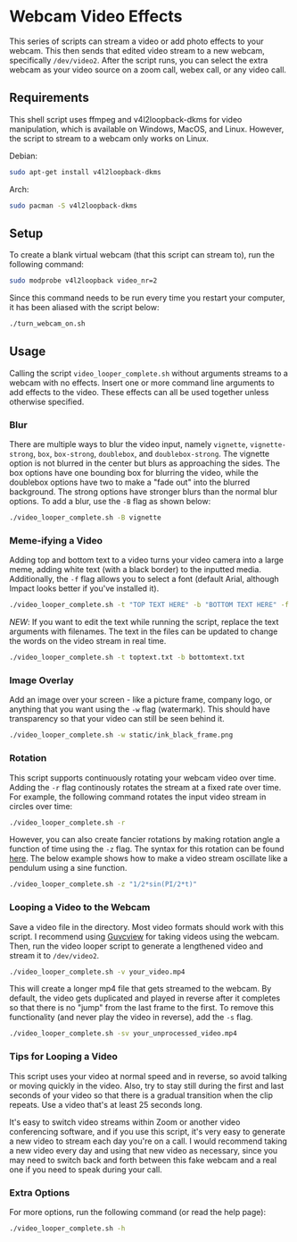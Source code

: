 # Webcam Video Effects 

This series of scripts can stream a video or add photo effects to your webcam. This then sends that edited video stream to a new webcam, specifically `/dev/video2`. After the script runs, you can select the extra webcam as your video source on a zoom call, webex call, or any video call.

## Requirements

This shell script uses ffmpeg and v4l2loopback-dkms for video manipulation, which is available on Windows, MacOS, and Linux.
However, the script to stream to a webcam only works on Linux.

Debian:
```sh
sudo apt-get install v4l2loopback-dkms
```
Arch:
```sh
sudo pacman -S v4l2loopback-dkms
```

## Setup

To create a blank virtual webcam (that this script can stream to), run the following command:
```sh
sudo modprobe v4l2loopback video_nr=2
```
Since this command needs to be run every time you restart your computer, it has been aliased with the script below:
```sh
./turn_webcam_on.sh
```

## Usage

Calling the script `video_looper_complete.sh` without arguments streams to a webcam with no effects. Insert one or more command line arguments to add effects to the video. These effects can all be used together unless otherwise specified.

### Blur

There are multiple ways to blur the video input, namely `vignette`, `vignette-strong`, `box`, `box-strong`, `doublebox`, and `doublebox-strong`. The vignette option is not blurred in the center but blurs as approaching the sides. The box options have one bounding box for blurring the video, while the doublebox options have two to make a "fade out" into the blurred background. The strong options have stronger blurs than the normal blur options. To add a blur, use the `-B` flag as shown below:
```sh
./video_looper_complete.sh -B vignette

```

### Meme-ifying a Video

Adding top and bottom text to a video turns your video camera into a large meme, adding white text (with a black border) to the inputted media. Additionally, the `-f` flag allows you to select a font (default Arial, although Impact looks better if you've installed it).
```sh
./video_looper_complete.sh -t "TOP TEXT HERE" -b "BOTTOM TEXT HERE" -f "Impact"
```
_NEW_: If you want to edit the text while running the script, replace the text arguments with filenames. The text in the files can be updated to change the words on the video stream in real time.
```sh
./video_looper_complete.sh -t toptext.txt -b bottomtext.txt
```

### Image Overlay

Add an image over your screen - like a picture frame, company logo, or anything that you want using the `-w` flag (watermark). This should have transparency so that your video can still be seen behind it.
```sh
./video_looper_complete.sh -w static/ink_black_frame.png
```

### Rotation

This script supports continuously rotating your webcam video over time. Adding the `-r` flag continously rotates the stream at a fixed rate over time. For example, the following command rotates the input video stream in circles over time:
```sh
./video_looper_complete.sh -r
```

However, you can also create fancier rotations by making rotation angle a function of time using the `-z` flag. The syntax for this rotation can be found [here](https://ffmpeg.org/ffmpeg-all.html#Examples-136). The below example shows how to make a video stream oscillate like a pendulum using a sine function.
```sh
./video_looper_complete.sh -z "1/2*sin(PI/2*t)"
```

### Looping a Video to the Webcam

Save a video file in the directory. Most video formats should work with this script. I recommend using [Guvcview](http://guvcview.sourceforge.net/) for taking videos using the webcam.  
Then, run the video looper script to generate a lengthened video and stream it to `/dev/video2`.
```sh
./video_looper_complete.sh -v your_video.mp4
```
This will create a longer mp4 file that gets streamed to the webcam. By default, the video gets duplicated and played in reverse after it completes so that there is no "jump" from the last frame to the first. To remove this functionality (and never play the video in reverse), add the `-s` flag.
```sh
./video_looper_complete.sh -sv your_unprocessed_video.mp4
```

### Tips for Looping a Video

This script uses your video at normal speed and in reverse, so avoid talking or moving quickly in the video. Also, try to stay still during the first and last seconds of your video so that there is a gradual transition when the clip repeats. Use a video that's at least 25 seconds long.

It's easy to switch video streams within Zoom or another video conferencing software, and if you use this script, it's very easy to generate a new video to stream each day you're on a call. I would recommend taking a new video every day and using that new video as necessary, since you may need to switch back and forth between this fake webcam and a real one if you need to speak during your call.

### Extra Options

For more options, run the following command (or read the help page):
```sh
./video_looper_complete.sh -h
```
